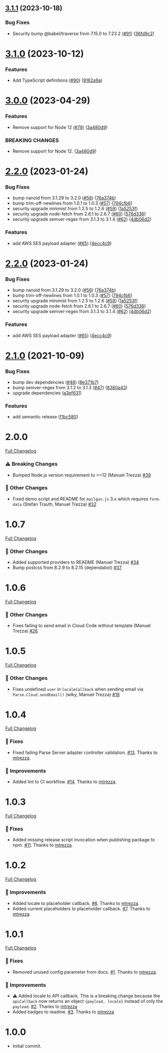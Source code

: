## [3.1.1](https://github.com/parse-community/parse-server-api-mail-adapter/compare/3.1.0...3.1.1) (2023-10-18)


### Bug Fixes

* Security bump @babel/traverse from 7.15.0 to 7.23.2 ([#91](https://github.com/parse-community/parse-server-api-mail-adapter/issues/91)) ([36fd9c2](https://github.com/parse-community/parse-server-api-mail-adapter/commit/36fd9c24ee897751694b375ed92aeb50868e8623))

# [3.1.0](https://github.com/parse-community/parse-server-api-mail-adapter/compare/3.0.0...3.1.0) (2023-10-12)


### Features

* Add TypeScript definitions ([#90](https://github.com/parse-community/parse-server-api-mail-adapter/issues/90)) ([9162a9a](https://github.com/parse-community/parse-server-api-mail-adapter/commit/9162a9a120ca2453d8018ed558aa7f9d4f9dcdfd))

# [3.0.0](https://github.com/parse-community/parse-server-api-mail-adapter/compare/2.2.0...3.0.0) (2023-04-29)


### Features

* Remove support for Node 12 ([#79](https://github.com/parse-community/parse-server-api-mail-adapter/issues/79)) ([3a480d9](https://github.com/parse-community/parse-server-api-mail-adapter/commit/3a480d98f58be723945cd78e3eaa18a2062af1ed))


### BREAKING CHANGES

* Remove support for Node 12. ([3a480d9](3a480d9))

# [2.2.0](https://github.com/parse-community/parse-server-api-mail-adapter/compare/2.1.0...2.2.0) (2023-01-24)


### Bug Fixes

* bump nanoid from 3.1.29 to 3.2.0 ([#56](https://github.com/parse-community/parse-server-api-mail-adapter/issues/56)) ([76a374b](https://github.com/parse-community/parse-server-api-mail-adapter/commit/76a374b52100e1ce05823300da8a2df21d64ac6c))
* bump trim-off-newlines from 1.0.1 to 1.0.3 ([#57](https://github.com/parse-community/parse-server-api-mail-adapter/issues/57)) ([794cfb6](https://github.com/parse-community/parse-server-api-mail-adapter/commit/794cfb642678ac83b22c2c666eb9e109cc84e0df))
* security upgrade minimist from 1.2.5 to 1.2.6 ([#59](https://github.com/parse-community/parse-server-api-mail-adapter/issues/59)) ([1a5253f](https://github.com/parse-community/parse-server-api-mail-adapter/commit/1a5253fd81d763c7f123fa14d788edbc83e04027))
* security upgrade node-fetch from 2.6.1 to 2.6.7 ([#60](https://github.com/parse-community/parse-server-api-mail-adapter/issues/60)) ([576d336](https://github.com/parse-community/parse-server-api-mail-adapter/commit/576d3365c296adfb0ccd5706d56fae6477f1946c))
* security upgrade semver-regex from 3.1.3 to 3.1.4 ([#62](https://github.com/parse-community/parse-server-api-mail-adapter/issues/62)) ([4db06d2](https://github.com/parse-community/parse-server-api-mail-adapter/commit/4db06d218f5b4358701c8f8601a271f2da650ca1))

### Features

* add AWS SES payload adapter ([#65](https://github.com/parse-community/parse-server-api-mail-adapter/issues/65)) ([4ecc4c9](https://github.com/parse-community/parse-server-api-mail-adapter/commit/4ecc4c9a119fbfcfd658dc7b73e28acaceba9c67))

# [2.2.0](https://github.com/parse-community/parse-server-api-mail-adapter/compare/2.1.0...2.2.0) (2023-01-24)


### Bug Fixes

* bump nanoid from 3.1.29 to 3.2.0 ([#56](https://github.com/parse-community/parse-server-api-mail-adapter/issues/56)) ([76a374b](https://github.com/parse-community/parse-server-api-mail-adapter/commit/76a374b52100e1ce05823300da8a2df21d64ac6c))
* bump trim-off-newlines from 1.0.1 to 1.0.3 ([#57](https://github.com/parse-community/parse-server-api-mail-adapter/issues/57)) ([794cfb6](https://github.com/parse-community/parse-server-api-mail-adapter/commit/794cfb642678ac83b22c2c666eb9e109cc84e0df))
* security upgrade minimist from 1.2.5 to 1.2.6 ([#59](https://github.com/parse-community/parse-server-api-mail-adapter/issues/59)) ([1a5253f](https://github.com/parse-community/parse-server-api-mail-adapter/commit/1a5253fd81d763c7f123fa14d788edbc83e04027))
* security upgrade node-fetch from 2.6.1 to 2.6.7 ([#60](https://github.com/parse-community/parse-server-api-mail-adapter/issues/60)) ([576d336](https://github.com/parse-community/parse-server-api-mail-adapter/commit/576d3365c296adfb0ccd5706d56fae6477f1946c))
* security upgrade semver-regex from 3.1.3 to 3.1.4 ([#62](https://github.com/parse-community/parse-server-api-mail-adapter/issues/62)) ([4db06d2](https://github.com/parse-community/parse-server-api-mail-adapter/commit/4db06d218f5b4358701c8f8601a271f2da650ca1))

### Features

* add AWS SES payload adapter ([#65](https://github.com/parse-community/parse-server-api-mail-adapter/issues/65)) ([4ecc4c9](https://github.com/parse-community/parse-server-api-mail-adapter/commit/4ecc4c9a119fbfcfd658dc7b73e28acaceba9c67))

# [2.1.0](https://github.com/mtrezza/parse-server-api-mail-adapter/compare/2.0.0...2.1.0) (2021-10-09)


### Bug Fixes

* bump dev dependencies ([#48](https://github.com/mtrezza/parse-server-api-mail-adapter/issues/48)) ([8e371b7](https://github.com/mtrezza/parse-server-api-mail-adapter/commit/8e371b7499605ac57cfe985b92032bddd270153d))
* bump semver-regex from 3.1.2 to 3.1.3 ([#47](https://github.com/mtrezza/parse-server-api-mail-adapter/issues/47)) ([8380a43](https://github.com/mtrezza/parse-server-api-mail-adapter/commit/8380a436cb3adc1c5519bdaa4e1dfd5f8259d879))
* upgrade dependencies ([a3ef631](https://github.com/mtrezza/parse-server-api-mail-adapter/commit/a3ef631894861e3bb1b29dc0b67c9c18b43b0410))

### Features

* add semantic release ([f1bc580](https://github.com/mtrezza/parse-server-api-mail-adapter/commit/f1bc580a471d087c7b936e42af5bed9ea45172f3))

# 2.0.0
[Full Changelog](https://github.com/mtrezza/parse-server-api-mail-adapter/compare/1.0.7...2.0.0)
### ⚠️ Breaking Changes
- Bumped Node.js version requirement to >=12 (Manuel Trezza) [#39](https://github.com/mtrezza/parse-server-api-mail-adapter/pull/39)
### 🧬 Other Changes
- Fixed demo script and README for `mailgun.js` 3.x which requires `form-data` (Stefan Trauth, Manuel Trezza) [#32](https://github.com/mtrezza/parse-server-api-mail-adapter/pull/32)

# 1.0.7
[Full Changelog](https://github.com/mtrezza/parse-server-api-mail-adapter/compare/1.0.6...1.0.7)

### 🧬 Other Changes
- Added supported providers to README (Manuel Trezza) [#34](https://github.com/mtrezza/parse-server-api-mail-adapter/pull/34)
- Bump postcss from 8.2.9 to 8.2.15 (dependabot) [#37](https://github.com/mtrezza/parse-server-api-mail-adapter/pull/37)

# 1.0.6
[Full Changelog](https://github.com/mtrezza/parse-server-api-mail-adapter/compare/1.0.5...1.0.6)

### 🧬 Other Changes
- Fixes failing to send email in Cloud Code without template (Manuel Trezza) [#26](https://github.com/mtrezza/parse-server-api-mail-adapter/pull/26)

# 1.0.5
[Full Changelog](https://github.com/mtrezza/parse-server-api-mail-adapter/compare/1.0.4...1.0.5)

### 🧬 Other Changes
- Fixes undefined `user` in `localeCallback` when sending email via `Parse.Cloud.sendEmail()` (wlky, Manuel Trezza) [#18](https://github.com/mtrezza/parse-server-api-mail-adapter/pull/18)

# 1.0.4
[Full Changelog](https://github.com/mtrezza/parse-server-api-mail-adapter/compare/1.0.3...1.0.4)

### 🐛 Fixes
- Fixed failing Parse Server adapter controller validation. [#13](https://github.com/mtrezza/parse-server-api-mail-adapter/pull/13). Thanks to [mtrezza](https://github.com/mtrezza).

### 🧬 Improvements
- Added lint to CI workflow. [#14](https://github.com/mtrezza/parse-server-api-mail-adapter/pull/14). Thanks to [mtrezza](https://github.com/mtrezza).

# 1.0.3
[Full Changelog](https://github.com/mtrezza/parse-server-api-mail-adapter/compare/1.0.2...1.0.3)

### 🐛 Fixes
- Added missing release script invocation when publishing package to npm. [#11](https://github.com/mtrezza/parse-server-api-mail-adapter/pull/11). Thanks to [mtrezza](https://github.com/mtrezza).

# 1.0.2
[Full Changelog](https://github.com/mtrezza/parse-server-api-mail-adapter/compare/1.0.1...1.0.2)

### 🧬 Improvements
- Added locale to placeholder callback. [#6](https://github.com/mtrezza/parse-server-api-mail-adapter/pull/6). Thanks to [mtrezza](https://github.com/mtrezza).
- Added current placeholders to placeholder callback. [#7](https://github.com/mtrezza/parse-server-api-mail-adapter/pull/7). Thanks to [mtrezza](https://github.com/mtrezza).

# 1.0.1
[Full Changelog](https://github.com/mtrezza/parse-server-api-mail-adapter/compare/1.0.0...1.0.1)

### 🐛 Fixes
- Removed unused config parameter from docs. [#1](https://github.com/mtrezza/parse-server-api-mail-adapter/pull/1). Thanks to [mtrezza](https://github.com/mtrezza).

### 🧬 Improvements
- ⚠️ Added locale to API callback. This is a breaking change because the `apiCallback` now returns an object `{payload, locale}` instead of only the `payload`. [#2](https://github.com/mtrezza/parse-server-api-mail-adapter/pull/2). Thanks to [mtrezza](https://github.com/mtrezza)
- Added badges to readme. [#3](https://github.com/mtrezza/parse-server-api-mail-adapter/pull/3). Thanks to [mtrezza](https://github.com/mtrezza)

# 1.0.0
- Initial commit.
